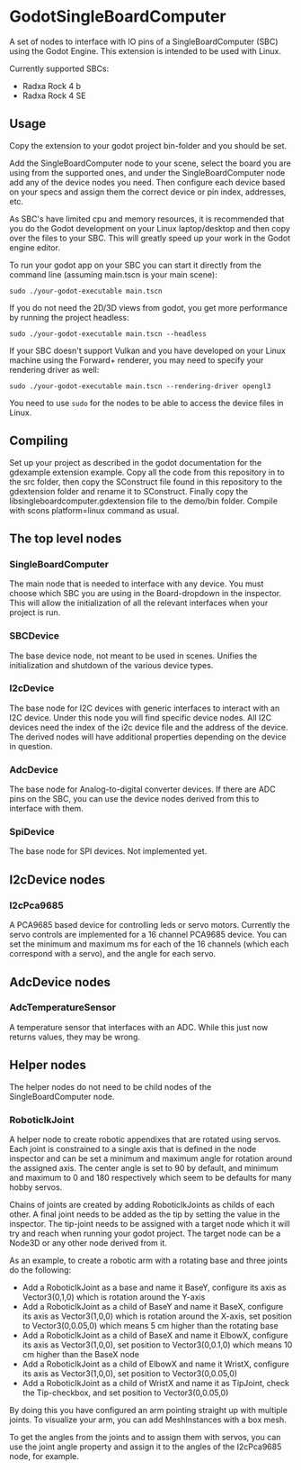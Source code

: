 # GodotSingleBoardComputer
A set of nodes to interface with IO pins of a SingleBoardComputer (SBC) using the Godot Engine. This extension is intended to be used with Linux.

Currently supported SBCs:
 - Radxa Rock 4 b
 - Radxa Rock 4 SE 


## Usage 

Copy the extension to your godot project bin-folder and you should be set. 

Add the SingleBoardComputer node to your scene, select the board you are using from the supported ones, and under the SingleBoardComputer node add any of the device nodes you need. Then configure each device based on your specs and assign them the correct device or pin index, addresses, etc.

As SBC's have limited cpu and memory resources, it is recommended that you do the Godot development on your Linux laptop/desktop and then copy over the files to your SBC. This will greatly speed up your work in the Godot engine editor. 

To run your godot app on your SBC you can start it directly from the command line (assuming main.tscn is your main scene):

`sudo ./your-godot-executable main.tscn`

If you do not need the 2D/3D views from godot, you get more performance by running the project headless:

`sudo ./your-godot-executable main.tscn --headless`

If your SBC doesn't support Vulkan and you have developed on your Linux machine using the Forward+ renderer, you may need to specify your rendering driver as well:

`sudo ./your-godot-executable main.tscn --rendering-driver opengl3`

You need to use `sudo` for the nodes to be able to access the device files in Linux.

## Compiling

Set up your project as described in the godot documentation for the gdexample extension example. Copy all the code from this repository in to the src folder, then copy the SConstruct file found in this repository to the gdextension folder and rename it to SConstruct. Finally copy the libsingleboardcomputer.gdextension file to the demo/bin folder. Compile with scons platform=linux command as usual.


## The top level nodes 

### SingleBoardComputer 

The main node that is needed to interface with any device. You must choose which SBC you are using in the Board-dropdown in the inspector. This will allow the initialization of all the relevant interfaces when your project is run.

### SBCDevice 

The base device node, not meant to be used in scenes. Unifies the initialization and shutdown of the various device types.

### I2cDevice

The base node for I2C devices with generic interfaces to interact with an I2C device. Under this node you will find specific device nodes. All I2C devices need the index of the i2c device file and the address of the device. The derived nodes will have additional properties depending on the device in question.

### AdcDevice 

The base node for Analog-to-digital converter devices. If there are ADC pins on the SBC, you can use the device nodes derived from this to interface with them. 

### SpiDevice 

The base node for SPI devices. Not implemented yet.


## I2cDevice nodes 

### I2cPca9685

A PCA9685 based device for controlling leds or servo motors. Currently the servo controls are implemented for a 16 channel PCA9685 device. You can set the minimum and maximum ms for each of the 16 channels (which each correspond with a servo), and the angle for each servo. 


## AdcDevice nodes 

### AdcTemperatureSensor

A temperature sensor that interfaces with an ADC. While this just now returns values, they may be wrong.


## Helper nodes 

The helper nodes do not need to be child nodes of the SingleBoardComputer node.

### RoboticIkJoint

A helper node to create robotic appendixes that are rotated using servos. Each joint is constrained to a single axis that is defined in the node inspector and can be set a minimum and maximum angle for rotation around the assigned axis. The center angle is set to 90 by default, and minimum and maximum to 0 and 180 respectively which seem to be defaults for many hobby servos.

Chains of joints are created by adding RoboticIkJoints as childs of each other. A final joint needs to be added as the tip by setting the value in the inspector. The tip-joint needs to be assigned with a target node which it will try and reach when running your godot project. The target node can be a Node3D or any other node derived from it.

As an example, to create a robotic arm with a rotating base and three joints do the following: 
 * Add a RoboticIkJoint as a base and name it BaseY, configure its axis as Vector3(0,1,0) which is rotation around the Y-axis
 * Add a RoboticIkJoint as a child of BaseY and name it BaseX, configure its axis as Vector3(1,0,0) which is rotation around the X-axis, set position to Vector3(0,0.05,0) which means 5 cm higher than the rotating base
 * Add a RoboticIkJoint as a child of BaseX and name it ElbowX, configure its axis as Vector3(1,0,0), set position to Vector3(0,0.1,0) which means 10 cm higher than the BaseX node
 * Add a RoboticIkJoint as a child of ElbowX and name it WristX, configure its axis as Vector3(1,0,0), set position to Vector3(0,0.05,0)
 * Add a RoboticIkJoint as a child of WristX and name it as TipJoint, check the Tip-checkbox, and set position to Vector3(0,0.05,0)

 By doing this you have configured an arm pointing straight up with multiple joints. To visualize your arm, you can add MeshInstances with a box mesh.

 To get the angles from the joints and to assign them with servos, you can use the joint angle property and assign it to the angles of the I2cPca9685 node, for example.

